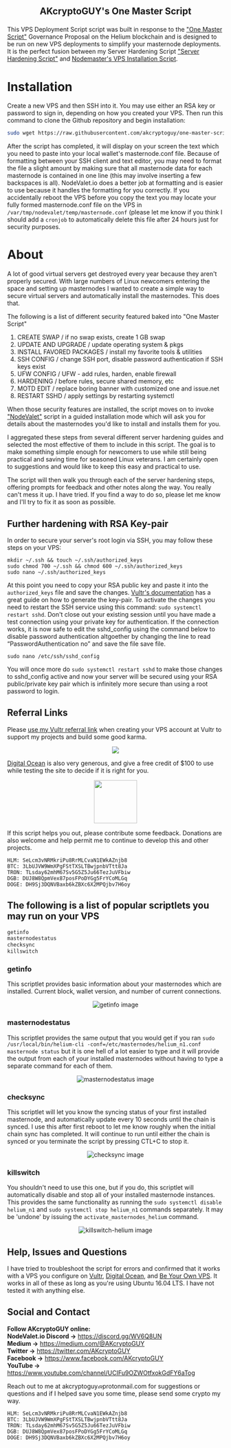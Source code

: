 ## <p align="center"> AKcryptoGUY's One Master Script</p>

This VPS Deployment Script script was built in response to the ["One Master Script"](https://heliumcha.in/t/one-master-script-server-hardening-and-masternode-installation/133/2) Governance Proposal on the Helium blockchain and is designed to be run on new VPS deployments to simplify your masternode deployments. It is the perfect fusion between my Server Hardening Script ["Server Hardening Script"](https://github.com/akcryptoguy/vps-harden) and [Nodemaster's VPS Installation Script](https://github.com/masternodes/vps).

# Installation

Create a new VPS and then SSH into it.  You may use either an RSA key or password to sign in, depending on how you created your VPS. Then run this command to clone the Github repository and begin installation:

```bash 
sudo wget https://raw.githubusercontent.com/akcryptoguy/one-master-script/master/install.sh && sudo bash install.sh
```

After the script has completed, it will display on your screen the text which you need to paste into your local wallet's masternode.conf file. Because of formatting between your SSH client and text editor, you may need to format the file a slight amount by making sure that all masternode data for each masternode is contained in one line (this may involve inserting a few backspaces is all). NodeValet.io does a better job at formatting and is easier to use because it handles the formatting for you correctly. If you accidentally reboot the VPS before you copy the text you may locate your fully formed masternode.conf file on the VPS in `/var/tmp/nodevalet/temp/masternode.conf` (please let me know if you think I should add a `cronjob` to automatically delete this file after 24 hours just for security purposes.

# About

A lot of good virtual servers get destroyed every year because they aren't properly secured. With large numbers of Linux newcomers entering the space and setting up masternodes I wanted to create a simple way to secure virtual servers and automatically install the masternodes. This does that.

The following is a list of different security featured baked into "One Master Script" 

1. CREATE SWAP / if no swap exists, create 1 GB swap
2. UPDATE AND UPGRADE / update operating system & pkgs
3. INSTALL FAVORED PACKAGES / install my favorite tools & utilities
4. SSH CONFIG / change SSH port, disable password authentication if SSH keys exist
5. UFW CONFIG / UFW - add rules, harden, enable firewall
6. HARDENING / before rules, secure shared memory, etc
7. MOTD EDIT / replace boring banner with customized one and issue.net
8. RESTART SSHD / apply settings by restarting systemctl

When those security features are installed, the script moves on to invoke ["NodeValet"](https://github.com/akcryptoguy/nodevalet) script in a guided installation mode which will ask you for details about the masternodes you'd like to install and installs them for you.

I aggregated these steps from several different server hardening guides and selected the most effective of them to include in this script. The goal is to make something simple enough for newcomers to use while still being practical and saving time for seasoned Linux veterans. I am certainly open to suggestions and would like to keep this easy and practical to use.

The script will then walk you through each of the server hardening steps, offering prompts for feedback and other notes along the way. You really can't mess it up. I have tried. If you find a way to do so, please let me know and I'll try to fix it as soon as possible.

## Further hardening with RSA Key-pair

In order to secure your server's root login via SSH, you may follow these steps on your VPS:
```
mkdir ~/.ssh && touch ~/.ssh/authorized_keys
sudo chmod 700 ~/.ssh && chmod 600 ~/.ssh/authorized_keys
sudo nano ~/.ssh/authorized_keys
```
At this point you need to copy your RSA public key and paste it into the `authorized_keys` file and save the changes.  [Vultr's documentation](https://www.vultr.com/docs/how-do-i-generate-ssh-keys/) has a great guide on how to generate the key-pair. To activate the changes you need to restart the SSH service using this command: `sudo systemctl restart sshd`. Don't close out your existing session until you have made a test connection using your private key for authentication. If the connection works, it is now safe to edit the sshd_config using the command below to disable password authentication altgoether by changing the line to read “PasswordAuthentication no” and save the file save file.
```
sudo nano /etc/ssh/sshd_config
```

You will once more do `sudo systemctl restart sshd` to make those changes to sshd_config active and now your server will be secured using your RSA public/private key pair which is infinitely more secure than using a root password to login.

## Referral Links

Please [use my Vultr referral link](https://www.vultr.com/?ref=7568060) when creating your VPS account at Vultr to support my projects and build some good karma.<br/>

<p align="center"><a href="https://www.vultr.com/?ref=7568060"><img src="https://www.vultr.com/media/banner_1.png"></a></p>

[Digital Ocean](https://www.digitalocean.com/?refcode=bd6020302487) is also very generous, and give a free credit of $100 to use while testing the site to decide if it is right for you.
<p align="center"><a href="https://www.digitalocean.com/?refcode=bd6020302487"><img src="http://www.rrpowered.com/wp-content/uploads/2014/06/digital-ocean-694x219.png" height="100"></a></p>

If this script helps you out, please contribute some feedback. Donations are also welcome and help permit me to continue to develop this and other projects.

```
HLM: SeLcm3vNRMkriPu8RrMLCvaN1EWkAZnjb8
BTC: 3LbUJVW9WmXPgFStTXSLTBwjpnbVTtt8Ja
TRON: TLsday62mhM67Sv5G5Z5Ju66TezJuVFbiw
DGB: DUJ8W8QpmVex87posFPoDYGg5FrYCoMLGq
DOGE: DH9Sj3DQNVBaxb6kZBXc6X2MPQjbv7H6oy
```

## The following is a list of popular scriptlets you may run on your VPS
```bash 
getinfo
masternodestatus
checksync
killswitch
```

### getinfo
This scriptlet provides basic information about your masternodes which are installed.  Current block, wallet version, and number of current connections.

<p align="center"><img src="/media/getinfo-helium.png" alt="getinfo image"></p>

### masternodestatus
This scriptlet provides the same output that you would get if you ran `sudo /usr/local/bin/helium-cli -conf=/etc/masternodes/helium_n1.conf masternode status` but it is one hell of a lot easier to type and it will provide the output from each of your installed masternodes without having to type a separate command for each of them.

<p align="center"><img src="/media/masternodestatus-helium1.png" alt="masternodestatus image"></p>

### checksync
This scriptlet will let you know the syncing status of your first installed masternode, and automatically update every 10 seconds until the chain is synced.  I use this after first reboot to let me know roughly when the initial chain sync has completed. It will continue to run until either the chain is synced or you terminate the script by pressing CTL+C to stop it.

<p align="center"><img src="/media/checksync-helium.png" alt="checksync image"></p>

### killswitch
You shouldn't need to use this one, but if you do, this scriptlet will automatically disable and stop all of your installed masternode instances. This provides the same functionality as running the `sudo systemctl disable helium_n1` and `sudo systemctl stop helium_n1` commands separately. It may be 'undone' by issuing the `activate_masternodes_helium` command.

<p align="center"><img src="/media/killswitch-helium.png" alt="killswitch-helium image"></p>

## Help, Issues and Questions

I have tried to troubleshoot the script for errors and confirmed that it works with a VPS you configure on [Vultr](https://www.vultr.com/?ref=7568060), 
[Digital Ocean](https://www.digitalocean.com/?refcode=bd6020302487), and [Be Your Own VPS](https://www.youtube.com/playlist?list=PLTblguczzdyajCPQGlpJjHUvSNV8WNsGQ). It works in all of these as long as you're using Ubuntu 16.04 LTS. I have not tested it with anything else.

## Social and Contact

**Follow AKcryptoGUY online:** <br/>
**NodeValet.io Discord →** https://discord.gg/WV6Q8UN <br/>
**Medium →** https://medium.com/@AKcryptoGUY <br/>
**Twitter →** https://twitter.com/AKcryptoGUY <br/>
**Facebook →** https://www.facebook.com/AKcryptoGUY <br/>
**YouTube →** https://www.youtube.com/channel/UCIFu9OZWOtfxokGdFY6aTog <br/>

Reach out to me at akcryptoguy<img src="https://www.freeiconspng.com/uploads/at-sign-icon-1.png" alt="@ symbol" height="11">protonmail.com for suggestions or questions and if I helped save you some time, please send some crypto my way.


```
HLM: SeLcm3vNRMkriPu8RrMLCvaN1EWkAZnjb8
BTC: 3LbUJVW9WmXPgFStTXSLTBwjpnbVTtt8Ja
TRON: TLsday62mhM67Sv5G5Z5Ju66TezJuVFbiw
DGB: DUJ8W8QpmVex87posFPoDYGg5FrYCoMLGq
DOGE: DH9Sj3DQNVBaxb6kZBXc6X2MPQjbv7H6oy
```
